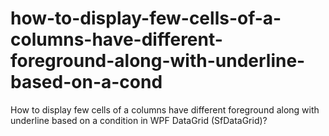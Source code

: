 # how-to-display-few-cells-of-a-columns-have-different-foreground-along-with-underline-based-on-a-cond
How to display few cells of a columns have different foreground along with underline based on a condition in WPF DataGrid (SfDataGrid)?
